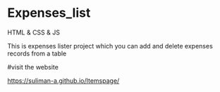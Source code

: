 # Expenses_list

HTML & CSS & JS

This is expenses lister project which you can add and delete expenses records from a table

#visit the website

https://suliman-a.github.io/Itemspage/
